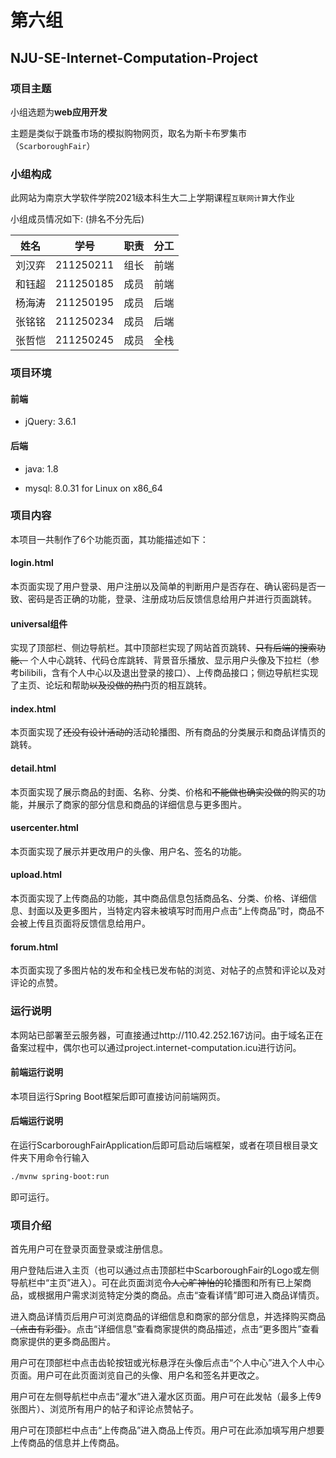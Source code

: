# 第六组

## NJU-SE-Internet-Computation-Project

### 项目主题

小组选题为**web应用开发**

主题是类似于跳蚤市场的模拟购物网页，取名为斯卡布罗集市（`ScarboroughFair`）

### 小组构成

此网站为南京大学软件学院2021级本科生大二上学期课程`互联网计算`大作业

小组成员情况如下: (排名不分先后)

|  姓名  |   学号    | 职责 | 分工 |
| :----: | :-------: | :--: | :--: |
| 刘汉弈 | 211250211 | 组长 | 前端 |
| 和钰超 | 211250185 | 成员 | 前端 |
| 杨海涛 | 211250195 | 成员 | 后端 |
| 张铭铭 | 211250234 | 成员 | 后端 |
| 张哲恺 | 211250245 | 成员 | 全栈 |

### 项目环境
 
#### 前端

- jQuery: 3.6.1

#### 后端

- java: 1.8

- mysql: 8.0.31 for Linux on x86_64

### 项目内容

本项目一共制作了6个功能页面，其功能描述如下：

#### login.html

本页面实现了用户登录、用户注册以及简单的判断用户是否存在、确认密码是否一致、密码是否正确的功能，登录、注册成功后反馈信息给用户并进行页面跳转。

#### universal组件

实现了顶部栏、侧边导航栏。其中顶部栏实现了网站首页跳转、~~只有后端的搜索功能、~~ 个人中心跳转、代码仓库跳转、背景音乐播放、显示用户头像及下拉栏（参考bilibili，含有个人中心以及退出登录的接口）、上传商品接口；侧边导航栏实现了主页、论坛和帮助~~以及没做的热门~~页的相互跳转。

#### index.html

本页面实现了~~还没有设计活动的~~活动轮播图、所有商品的分类展示和商品详情页的跳转。

#### detail.html

本页面实现了展示商品的封面、名称、分类、价格和~~不能做也确实没做的~~购买的功能，并展示了商家的部分信息和商品的详细信息与更多图片。

#### usercenter.html

本页面实现了展示并更改用户的头像、用户名、签名的功能。

#### upload.html

本页面实现了上传商品的功能，其中商品信息包括商品名、分类、价格、详细信息、封面以及更多图片，当特定内容未被填写时而用户点击“上传商品”时，商品不会被上传且页面将反馈信息给用户。

#### forum.html

本页面实现了多图片帖的发布和全栈已发布帖的浏览、对帖子的点赞和评论以及对评论的点赞。

### 运行说明

本网站已部署至云服务器，可直接通过http://110.42.252.167访问。由于域名正在备案过程中，偶尔也可以通过project.internet-computation.icu进行访问。

#### 前端运行说明

本项目运行Spring Boot框架后即可直接访问前端网页。

#### 后端运行说明

在运行ScarboroughFairApplication后即可启动后端框架，或者在项目根目录文件夹下用命令行输入
``` bash
./mvnw spring-boot:run
```
即可运行。

### 项目介绍

首先用户可在登录页面登录或注册信息。


用户登陆后进入主页（也可以通过点击顶部栏中ScarboroughFair的Logo或左侧导航栏中“主页”进入）。可在此页面浏览~~令人心旷神怡的~~轮播图和所有已上架商品，或根据用户需求浏览特定分类的商品。点击“查看详情”即可进入商品详情页。


进入商品详情页后用户可浏览商品的详细信息和商家的部分信息，并选择购买商品 ~~（点击有彩蛋）~~。点击“详细信息”查看商家提供的商品描述，点击“更多图片”查看商家提供的更多商品图片。


用户可在顶部栏中点击齿轮按钮或光标悬浮在头像后点击“个人中心”进入个人中心页面。用户可在此页面浏览自己的头像、用户名和签名并更改之。


用户可在左侧导航栏中点击“灌水”进入灌水区页面。用户可在此发帖（最多上传9张图片）、浏览所有用户的帖子和评论点赞帖子。


用户可在顶部栏中点击“上传商品”进入商品上传页。用户可在此添加填写用户想要上传商品的信息并上传商品。